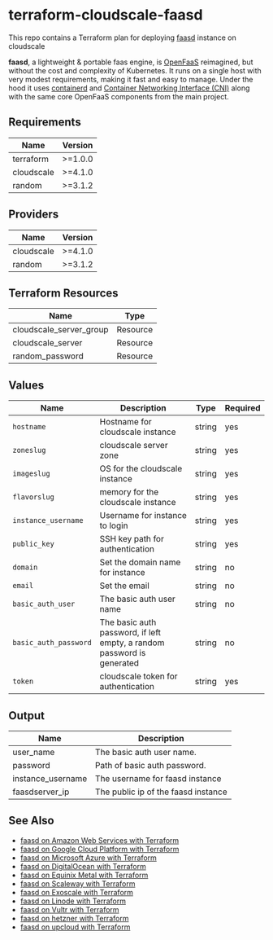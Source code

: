 # terraform-cloudscale-faasd

This repo contains a Terraform plan for deploying [faasd](https://github.com/openfaas/faasd) instance on
cloudscale 

__faasd__, a lightweight & portable faas engine, is [OpenFaaS](https://github.com/openfaas/) reimagined, but without the cost and complexity of Kubernetes. It runs on a single host with very modest requirements, making it fast and easy to manage. Under the hood it uses [containerd](https://containerd.io/) and [Container Networking Interface (CNI)](https://github.com/containernetworking/cni) along with the same core OpenFaaS components from the main project.

## Requirements

| Name | Version |
| ---- | ------- |
| terraform | >=1.0.0 |
| cloudscale | >=4.1.0 |
| random | >=3.1.2 |

## Providers

|Name | Version |
| --- | ------- |
| cloudscale | >=4.1.0 |
| random | >=3.1.2 |

## Terraform Resources

| Name | Type |
| ---------| ------------|
| cloudscale_server_group | Resource |
| cloudscale_server | Resource | 
| random_password | Resource |

## Values

| Name | Description | Type | Required|
| ---- | ----------- | ---- | ------- |
| `hostname` | Hostname for cloudscale instance  | string | yes |
| `zoneslug` | cloudscale server zone | string | yes |
| `imageslug` | OS  for the cloudscale instance |  string | yes |
| `flavorslug` | memory for the cloudscale instance |  string | yes |
| `instance_username` | Username for instance to login |  string | yes |
| `public_key` | SSH key path for authentication | string | yes |
| `domain` | Set the domain name for instance | string | no |
| `email` | Set the email | string | no |
| `basic_auth_user` | The basic auth user name | string | no |
| `basic_auth_password` | The basic auth password, if left empty, a random password is generated | string | no |
| `token` | cloudscale token for authentication | string | yes |


## Output

| Name | Description |
| ---- | ----------- |
| user_name | The basic auth user name. |
| password | Path of basic auth password. |
| instance_username | The username for faasd instance |
| faasdserver_ip | The public ip of the faasd instance |



## See Also

- [faasd on Amazon Web Services with Terraform](https://github.com/jsiebens/terraform-aws-faasd)
- [faasd on Google Cloud Platform with Terraform](https://github.com/jsiebens/terraform-google-faasd)
- [faasd on Microsoft Azure with Terraform](https://github.com/jsiebens/terraform-azurerm-faasd)
- [faasd on DigitalOcean with Terraform](https://github.com/jsiebens/terraform-digitalocean-faasd)
- [faasd on Equinix Metal with Terraform](https://github.com/jsiebens/terraform-equinix-faasd)
- [faasd on Scaleway with Terraform](https://github.com/jsiebens/terraform-scaleway-faasd)
- [faasd on Exoscale with Terraform](https://github.com/itTrident/terraform-exoscale-faasd)
- [faasd on Linode with Terraform](https://github.com/itTrident/terraform-linode-faasd)
- [faasd on Vultr with Terraform](https://github.com/itTrident/terraform-vultr-faasd)
- [faasd on hetzner with Terraform](https://github.com/itTrident/terraform-hetzner-faasd)
- [faasd on upcloud with Terraform](https://github.com/itTrident/terraform-upcloud-faasd)